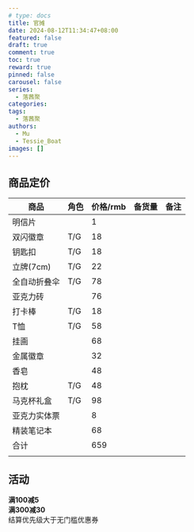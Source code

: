 ```yaml
---
# type: docs 
title: 官摊
date: 2024-08-12T11:34:47+08:00
featured: false
draft: true
comment: true
toc: true
reward: true
pinned: false
carousel: false
series:
  - 落茜聚
categories:
tags: 
  - 落茜聚
authors:
  - Mu
  - Tessie_Boat
images: []
--- 
```


## 商品定价

|商品|角色|价格/rmb|备货量|备注|
|-|-|-|-|-|
|明信片||1|||
|双闪徽章|T/G|18|||
|钥匙扣|T/G|18|||
|立牌(7cm)|T/G|22|||
|全自动折叠伞|T/G|78|||
|亚克力砖||76|||
|打卡棒|T/G|18|||
|T恤|T/G|58|||
|挂画||68|||
|金属徽章||32|||
|香皂||48|||
|抱枕|T/G|48|||
|马克杯礼盒|T/G|98|||
|亚克力实体票||8|||
|精装笔记本||68|||
|合计||659|||
||||||

## 活动

**满100减5**  
**满300减30**  
结算优先级大于无门槛优惠券  
